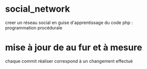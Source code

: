 # social_network
creer un réseau social en guise d'apprentissage du code php : programmation procédurale
# mise à jour de au fur et à mesure
chaque commit réaliser correspond à un changement effectué
